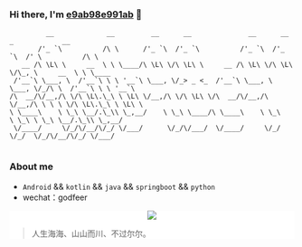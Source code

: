 ### Hi there, I'm [e9ab98e991ab](https://github.com/e9ab98e991ab/e9ab98e991ab) 👋

```text
         __             __         __      __              __      __      _            __        
       /'_ `\          /\ \      /'_ `\  /'_ `\          /'_ `\  /'_ `\  /' \          /\ \       
   __ /\ \L\ \     __  \ \ \____/\ \L\ \/\ \L\ \     __ /\ \L\ \/\ \L\ \/\_, \     __  \ \ \____  
 /'__`\ \___, \  /'__`\ \ \ '__`\ \___, \/_> _ <_  /'__`\ \___, \ \___, \/_/\ \  /'__`\ \ \ '__`\ 
/\  __/\/__,/\ \/\ \L\.\_\ \ \L\ \/__,/\ \/\ \L\ \/\  __/\/__,/\ \/__,/\ \ \ \ \/\ \L\.\_\ \ \L\ \
\ \____\    \ \_\ \__/.\_\\ \_,__/    \ \_\ \____/\ \____\    \ \_\   \ \_\ \ \_\ \__/.\_\\ \_,__/
 \/____/     \/_/\/__/\/_/ \/___/      \/_/\/___/  \/____/     \/_/    \/_/  \/_/\/__/\/_/ \/___/ 
  
```

### About me

- `Android` && `kotlin` && `java` && `springboot` && `python`
- wechat：godfeer 

<div style="background: white ">
<p align="center">
  <a href="https://github.com/qinci">
    <img src="https://github-readme-stats.vercel.app/api?username=e9ab98e991ab&hide=contribs&count_private=true&include_all_commits=true&show_icons=true&theme=vue" />
  </a>
</p>



> 人生海海、山山而川、不过尔尔。

